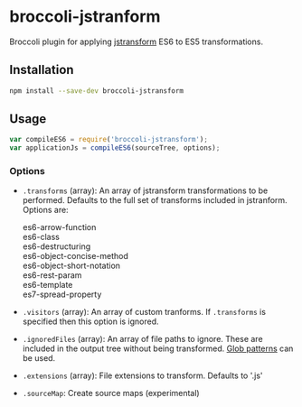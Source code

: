 # broccoli-jstranform

Broccoli plugin for applying [jstransform](https://github.com/facebook/jstransform)
ES6 to ES5 transformations.

## Installation

```bash
npm install --save-dev broccoli-jstransform
```

## Usage

```js
var compileES6 = require('broccoli-jstransform');
var applicationJs = compileES6(sourceTree, options);
```

### Options

* `.transforms` (array): An array of jstransform transformations
  to be performed. Defaults to the full set of transforms included in jstranform.
  Options are:

  es6-arrow-function  
  es6-class  
  es6-destructuring  
  es6-object-concise-method  
  es6-object-short-notation  
  es6-rest-param  
  es6-template  
  es7-spread-property  

* `.visitors` (array): An array of custom tranforms. If `.transforms` is specified 
  then this option is ignored.
* `.ignoredFiles` (array): An array of file paths to ignore. These are included
  in the output tree without being transformed. [Glob patterns](https://github.com/isaacs/minimatch) 
  can be used.
* `.extensions` (array): File extensions to transform. Defaults to '.js'
* `.sourceMap`: Create source maps (experimental)
